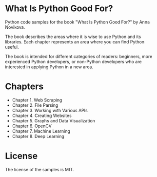 # What Is Python Good For?

Python code samples for the book "What Is Python Good For?" by Anna Novikova.

The book describes the areas where it is wise to use Python and its libraries. Each chapter represents an area where you can find Python useful.

The book is intended for different categories of readers: beginners, more experienced Python developers, or non-Python developers who are interested in applying Python in a new area.

# Chapters

- Chapter 1. Web Scraping
- Chapter 2. File Parsing
- Chapter 3. Working with Various APIs
- Chapter 4. Creating Websites
- Chapter 5. Graphs and Data Visualization
- Chapter 6. OpenCV
- Chapter 7. Machine Learning
- Chapter 8. Deep Learning

# License

  The license of the samples is MIT.

